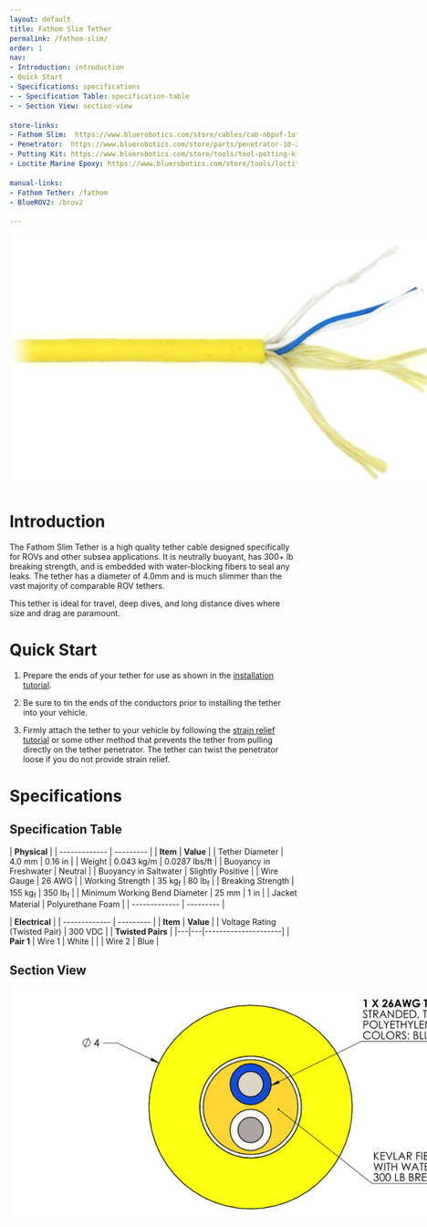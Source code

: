 ```yaml
---
layout: default
title: Fathom Slim Tether
permalink: /fathom-slim/
order: 1
nav:
- Introduction: introduction
- Quick Start 
- Specifications: specifications
- - Specification Table: specification-table
- - Section View: section-view

store-links:
- Fathom Slim:  https://www.bluerobotics.com/store/cables/cab-nbpuf-1utp-26awg/
- Penetrator:  https://www.bluerobotics.com/store/parts/penetrator-10-25-a-8mm-r2/
- Potting Kit: https://www.bluerobotics.com/store/tools/tool-potting-kit-r1/
- Loctite Marine Epoxy: https://www.bluerobotics.com/store/tools/loctite-marine-epoxy/

manual-links:
- Fathom Tether: /fathom
- BlueROV2: /brov2

---
```


<img src="/fathom/cad/slim-banner.png" class="img-responsive" style="max-width:900px"  />
	
# Introduction

The Fathom Slim Tether is a high quality tether cable designed specifically for ROVs and other subsea applications. It is neutrally buoyant, has 300+ lb breaking strength, and is embedded with water-blocking fibers to seal any leaks. The tether has a diameter of 4.0mm and is much slimmer than the vast majority of comparable ROV tethers.

This tether is ideal for travel, deep dives, and long distance dives where size and drag are paramount.
 
# Quick Start 

1. Prepare the ends of your tether for use as shown in the [installation tutorial](#installation).

2. Be sure to tin the ends of the conductors prior to installing the tether into your vehicle.

3. Firmly attach the tether to your vehicle by following the [strain relief tutorial](#strain-relief) or some other method that prevents the tether from pulling directly on the tether penetrator. The tether can twist the penetrator loose if you do not provide strain relief.
 
# Specifications

## Specification Table

|      **Physical**       |
| ------------- | --------- |
| **Item** | **Value** |
| Tether Diameter | 4.0 mm | 0.16 in |
| Weight | 0.043 kg/m | 0.0287 lbs/ft |
| Buoyancy in Freshwater | Neutral |
| Buoyancy in Saltwater | Slightly Positive |
| Wire Gauge   | 26 AWG |
| Working Strength | 35 kg<sub>f</sub> | 80 lb<sub>f</sub> |
| Breaking Strength | 155 kg<sub>f</sub> | 350 lb<sub>f</sub> |
| Minimum Working Bend Diameter | 25 mm | 1 in |
| Jacket Material | Polyurethane Foam |
| ------------- | --------- |

|      **Electrical**       |
| ------------- | --------- |
| **Item** | **Value** |
| Voltage Rating (Twisted Pair) | 300 VDC |
|      **Twisted Pairs**    |
|---|---|---------------------|
| **Pair 1** | Wire 1 | White |
|            | Wire 2 | Blue  |

## Section View

<img src="/fathom/cad/Slim-Cross-Section.png" class="img-responsive" style="max-width:900px"  />

